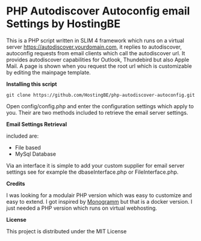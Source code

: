 # PHP Autodiscover Autoconfig email Settings by HostingBE

This is a PHP script written in SLIM 4 framework which runs on a virtual server https://autodiscover.yourdomain.com,  it replies to autodiscover, autoconfig requests from email clients which call the autodiscover url. It provides autodiscover capabilities for Outlook, Thundebird but also Apple Mail. A page is shown when you request the root url which is customizable by editing the mainpage template. 

**Installing this script** 

`git clone https://github.com/HostingBE/php-autodiscover-autoconfig.git`

Open config/config.php and enter the configuration settings which apply to you. Their are two methods included to retrieve the email server settings. 

**Email Settings Retrieval**

included are:

* File based
* MySql Database

Via an interface it is simple to add your custom supplier for email server settings see for example the dbaseInterface.php or FileInterface.php.


 **Credits**

 I was looking for a modulair PHP version which was easy to customize and easy to extend. I got inspired by  [Monogramm](https://github.com/Monogramm/autodiscover-email-settings/) but that is a docker version. I just needed a PHP version which runs on virtual webhosting.

 **License**

This project is distributed under the MIT License


